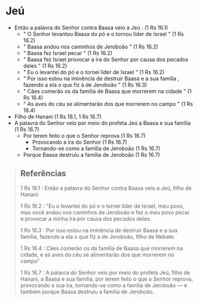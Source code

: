 # Jeú
- Então a palavra do Senhor contra Baasa veio a Jeú : (1 Rs 16.1)
  - " O Senhor levantou Baasa do pó e o tornou líder de Israel " (1 Rs 16.2)
  - " Baasa andou nos caminhos de Jeroboão " (1 Rs 16.2)
  - " Baasa fez Israel pecar " (1 Rs 16.2)
  - " Baasa fez Israel provocar a ira do Senhor por causa dos pecados deles " (1 Rs 16.2)
  - " Eu o levantei do pó e o tornei líder de Israel " (1 Rs 16.2)
  - " Por isso estou na iminência de destruir Baasa e a sua família , fazendo a ela o que fiz à de Jeroboão " (1 Rs 16.3)
  - " Cães comerão os da família de Baasa que morrerem na cidade " (1 Rs 16.4)
  - " As aves do céu se alimentarão dos que morrerem no campo " (1 Rs 16.4)
- Filho de Hanani (1 Rs 16.1, 1 Rs 16.7)
- A palavra do Senhor veio por meio do profeta Jeú a Baasa e sua família (1 Rs 16.7)
  - Por terem feito o que o Senhor reprova (1 Rs 16.7)
    - Provocando a ira do Senhor (1 Rs 16.7)
    - Tornando-se como a família de Jeroboão (1 Rs 16.7)
  - Porque Baasa destruiu a família de Jeroboão (1 Rs 16.7)

> ## Referências
> 1 Rs 16.1 : Então a palavra do Senhor contra Baasa veio a Jeú, filho de Hanani:
>
> 1 Rs 16.2 : "Eu o levantei do pó e o tornei líder de Israel, meu povo, mas você andou nos caminhos de Jeroboão e fez o meu povo pecar e provocar a minha ira por causa dos pecados deles.
>
> 1 Rs 16.3 : Por isso estou na iminência de destruir Baasa e a sua família, fazendo a ela o que fiz à de Jeroboão, filho de Nebate.
>
> 1 Rs 16.4 : Cães comerão os da família de Baasa que morrerem na cidade, e as aves do céu se alimentarão dos que morrerem no campo"
>
> 1 Rs 16.7 : A palavra do Senhor veio por meio do profeta Jeú, filho de Hanani, a Baasa e sua família, por terem feito o que o Senhor reprova, provocando a sua ira, tornando-se como a família de Jeroboão — e também porque Baasa destruiu a família de Jeroboão.